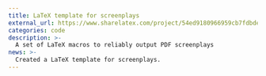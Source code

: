 ```yaml
---
title: LaTeX template for screenplays
external_url: https://www.sharelatex.com/project/54ed9180966959cb7fdbde8e
categories: code
description: >-
  A set of LaTeX macros to reliably output PDF screenplays
news: >-
  Created a LaTeX template for screenplays.
---
```

